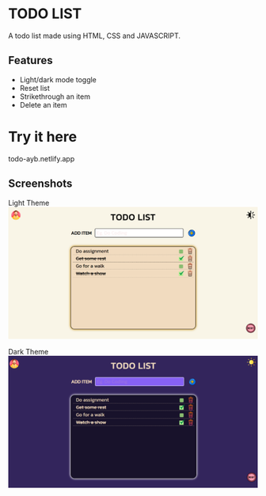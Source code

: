 
# TODO LIST

A todo list made using HTML, CSS and JAVASCRIPT.


## Features

- Light/dark mode toggle
- Reset list
- Strikethrough an item
- Delete an item

# Try it here

todo-ayb.netlify.app

## Screenshots

Light Theme
![App Screenshot](lss.png)

Dark Theme
![App Screenshot](dss.png)


